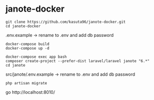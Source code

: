 # janote-docker

```
git clone https://github.com/kasuta96/janote-docker.git
cd janote-docker
```

.env.example -> rename to .env and add db password

```
docker-compose build
docker-compose up -d

docker-compose exec app bash
composer create-project --prefer-dist laravel/laravel janote "6.*"
cd janote
```

src/janote/.env.example  -> rename to .env and add db password
```
php artisan migrate
```
go http://localhost:8010/
